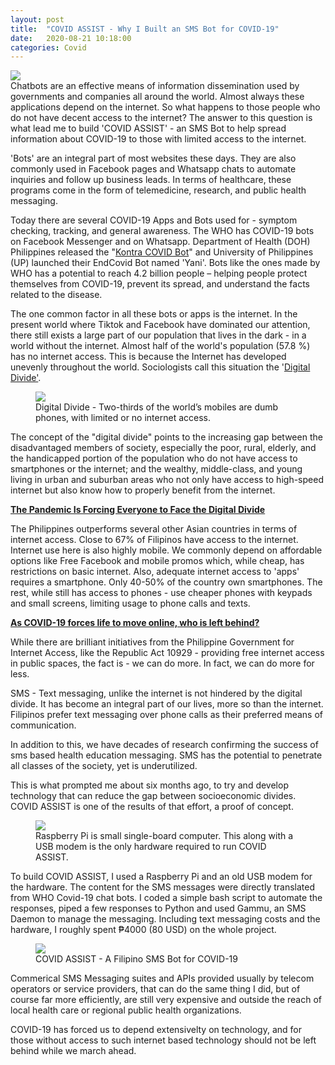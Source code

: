 ```yaml
---
layout: post
title:  "COVID ASSIST - Why I Built an SMS Bot for COVID-19"
date:   2020-08-21 10:18:00
categories: Covid
---
```


<img class="featuredImg" src="../../../../assets/images/COVIDASSIST.jpg"/>
<br>
Chatbots are an effective means of information dissemination used by governments and companies all around the world. Almost always these applications depend on the internet. So what happens to those people who do not have decent access to the internet? The answer to this question is what lead me to build 'COVID ASSIST' - an SMS Bot to help spread information about COVID-19 to those with limited access to the internet. 

'Bots' are an integral part of most websites these days. They are also commonly used in Facebook pages and Whatsapp chats to automate inquiries and follow up business leads. In terms of healthcare, these programs come in the form of telemedicine, research, and public health messaging.

Today there are several COVID-19 Apps and Bots used for - symptom checking, tracking, and general awareness. The WHO has COVID-19 bots on <a class="citation" onclick="toast('WHO launches a chatbot on Facebook Messenger to combat COVID-19 misinformation - 15 April 2020 - https://m.me/who')">Facebook Messenger</a> and <a class="citation" onclick="toast('WHO Health Alert brings COVID-19 facts to billions via WhatsApp - 6 May 2020 - http://wa.me/41798931892?text=hi')">on Whatsapp</a>. Department of Health (DOH) Philippines released the "<a target="_blank" href="https://www.doh.gov.ph/covid-19/chatbot">Kontra COVID Bot</a>" and University of Philippines (UP) launched their <a class="citation" onclick="toast('UP Resilience Institute introduces COVID chatbot - https://endcov.ph/')">EndCovid Bot</a> named 'Yani'. Bots like the ones made by WHO has a potential to reach 4.2 billion people – helping people protect themselves from COVID-19, prevent its spread, and understand the facts related to the disease.

The one common factor in all these bots or apps is the internet. In the present world where Tiktok and Facebook have dominated our attention, there still exists a large part of our population that lives in the dark - in a world without the internet. Almost half of the world's population (57.8 %) <a class="citation" onclick="toast('Broadband Commission, United Nations 2019')"> has no internet access</a>. This is because the Internet has <a class="citation" onclick="toast('Guillen, M. F.; Suárez, S. L. (2005). Explaining the global digital divide: Economic, political and sociological drivers of cross-national internet use. Social Forces. 84 (2): 681–708.')">developed unevenly</a> throughout the world. Sociologists call this situation the '<a href="https://en.wikipedia.org/wiki/Digital_divide" target="_blank">Digital Divide'</a>. 
<figure>
<img class="featuredImg" src="../../../../assets/images/digitaldivide.jpg"/>
<figcaption>Digital Divide - Two-thirds of the world’s mobiles are dumb phones, with limited or no internet access.</figcaption>
</figure>
The concept of the "digital divide" points to the increasing gap between the disadvantaged members of society, especially the poor, rural, elderly, and the handicapped portion of the population who do not have access to smartphones or the internet; and the wealthy, middle-class, and young living in urban and suburban areas who not only have access to high-speed internet but also know how to properly benefit from the internet. 

<b><a href="https://www.wired.com/story/the-pandemic-is-forcing-everyone-to-face-the-digital-divide/" target="_blank">The Pandemic Is Forcing Everyone to Face the Digital Divide</a></b>

The Philippines outperforms several other Asian countries in terms of internet access. Close to <a class="citation" onclick="toast('DIGITAL 2020: THE PHILIPPINES - https://datareportal.com/reports/digital-2020-philippines')">67% of Filipinos</a> have access to the internet. Internet use here is also highly mobile. We commonly depend on affordable options like Free Facebook and mobile promos which, while cheap, has restrictions on basic internet. Also, adequate internet access to 'apps' requires a smartphone. Only <a class="citation" onclick="toast('Mobile Divides in Emerging Economies - Pew Research Center NOVEMBER 20, 2019')">40-50% of the country</a> own smartphones. The rest, while still has access to phones - use cheaper phones with keypads and small screens, limiting usage to phone calls and texts. 

<b><a href="https://cnnphilippines.com/life/culture/2020/5/20/internet-access-pandemic.html" target="_blank">As COVID-19 forces life to move online, who is left behind?</a></b>

While there are brilliant initiatives from the Philippine Government for Internet Access, like the Republic Act 10929 - providing free internet access in public spaces, the fact is - we can do more. In fact, we can do more for less. 

SMS - Text messaging, unlike the internet is not hindered by the digital divide. It has become an integral part of our lives, more so than the internet. <a class="citation" onclick="toast('Customer Engagement In The Philippines: The Texting Capital Of The World - May 16, 2019 - https://blog.wavecell.com/customer-engagement-philippines/')">Filipinos prefer text messaging</a> over phone calls as their preferred means of communication.

In addition to this, we have decades of research confirming the success of <a class="citation" onclick="toast('Déglise, Carole & Suggs, L. Suzanne & Odermatt, Peter. (2012). SMS for disease control in developing countries: A systematic review of mobile health applications. Journal of telemedicine and telecare. 18. 273-81. 10.1258/jtt.2012.110810. ')">sms based health education</a> messaging.  SMS has the potential to penetrate all classes of the society, yet is underutilized. 

This is what prompted me about six months ago, to try and develop technology that can reduce the gap between socioeconomic divides. COVID ASSIST is one of the results of that effort, a proof of concept.
<figure>
<img class="featuredImg" src="../../../../assets/images/raspberrypi.jpg"/>
<figcaption>Raspberry Pi is small single-board computer. This along with a USB modem is the only hardware required to run COVID ASSIST.</figcaption>
</figure>
To build COVID ASSIST, I used a Raspberry Pi and an old USB modem for the hardware. The content for the SMS messages were directly translated from WHO Covid-19 chat bots. I coded a simple bash script to automate the responses, piped a few responses to Python and used Gammu, an SMS Daemon to manage the messaging. Including text messaging costs and the hardware, I roughly spent ₱4000 (80 USD) on the whole project. 

<figure>
<img class="featuredImg" src="../../../../assets/images/covid-assist-sms-bot.jpg"/>
<figcaption>COVID ASSIST - A Filipino SMS Bot for COVID-19</figcaption>
</figure>

Commerical SMS Messaging suites and APIs provided usually by telecom operators or service providers, that can do the same thing I did, but of course far more efficiently, are still very expensive and outside the reach of local health care or regional public health organizations. 

COVID-19 has forced us to depend extensivelty on technology, and for those without access to such internet based technology should not be left behind while we march ahead.
